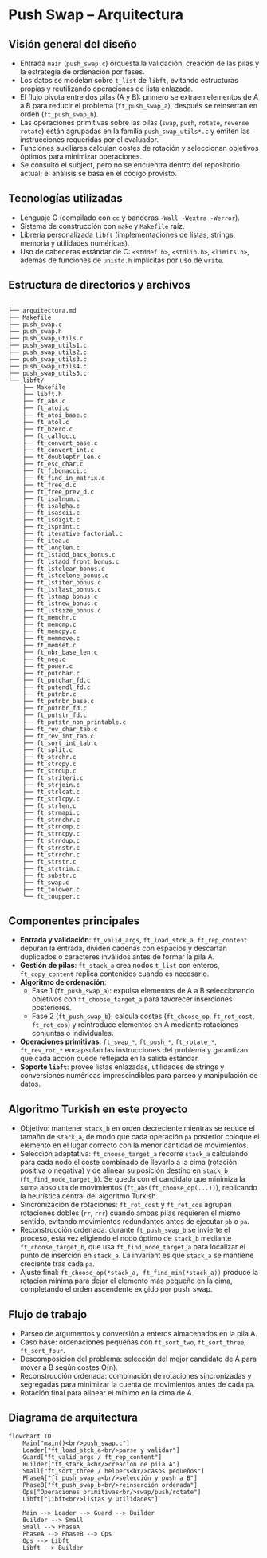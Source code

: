 # Push Swap – Arquitectura

## Visión general del diseño
- Entrada `main` (`push_swap.c`) orquesta la validación, creación de las pilas y la estrategia de ordenación por fases.
- Los datos se modelan sobre `t_list` de `libft`, evitando estructuras propias y reutilizando operaciones de lista enlazada.
- El flujo pivota entre dos pilas (A y B): primero se extraen elementos de A a B para reducir el problema (`ft_push_swap_a`), después se reinsertan en orden (`ft_push_swap_b`).
- Las operaciones primitivas sobre las pilas (`swap`, `push`, `rotate`, `reverse rotate`) están agrupadas en la familia `push_swap_utils*.c` y emiten las instrucciones requeridas por el evaluador.
- Funciones auxiliares calculan costes de rotación y seleccionan objetivos óptimos para minimizar operaciones.
- Se consultó el subject, pero no se encuentra dentro del repositorio actual; el análisis se basa en el código provisto.

## Tecnologías utilizadas
- Lenguaje C (compilado con `cc` y banderas `-Wall -Wextra -Werror`).
- Sistema de construcción con `make` y `Makefile` raíz.
- Librería personalizada `libft` (implementaciones de listas, strings, memoria y utilidades numéricas).
- Uso de cabeceras estándar de C: `<stddef.h>`, `<stdlib.h>`, `<limits.h>`, además de funciones de `unistd.h` implícitas por uso de `write`.

## Estructura de directorios y archivos
```text
.
├── arquitectura.md
├── Makefile
├── push_swap.c
├── push_swap.h
├── push_swap_utils.c
├── push_swap_utils1.c
├── push_swap_utils2.c
├── push_swap_utils3.c
├── push_swap_utils4.c
├── push_swap_utils5.c
└── libft/
    ├── Makefile
    ├── libft.h
    ├── ft_abs.c
    ├── ft_atoi.c
    ├── ft_atoi_base.c
    ├── ft_atol.c
    ├── ft_bzero.c
    ├── ft_calloc.c
    ├── ft_convert_base.c
    ├── ft_convert_int.c
    ├── ft_doubleptr_len.c
    ├── ft_esc_char.c
    ├── ft_fibonacci.c
    ├── ft_find_in_matrix.c
    ├── ft_free_d.c
    ├── ft_free_prev_d.c
    ├── ft_isalnum.c
    ├── ft_isalpha.c
    ├── ft_isascii.c
    ├── ft_isdigit.c
    ├── ft_isprint.c
    ├── ft_iterative_factorial.c
    ├── ft_itoa.c
    ├── ft_longlen.c
    ├── ft_lstadd_back_bonus.c
    ├── ft_lstadd_front_bonus.c
    ├── ft_lstclear_bonus.c
    ├── ft_lstdelone_bonus.c
    ├── ft_lstiter_bonus.c
    ├── ft_lstlast_bonus.c
    ├── ft_lstmap_bonus.c
    ├── ft_lstnew_bonus.c
    ├── ft_lstsize_bonus.c
    ├── ft_memchr.c
    ├── ft_memcmp.c
    ├── ft_memcpy.c
    ├── ft_memmove.c
    ├── ft_memset.c
    ├── ft_nbr_base_len.c
    ├── ft_neg.c
    ├── ft_power.c
    ├── ft_putchar.c
    ├── ft_putchar_fd.c
    ├── ft_putendl_fd.c
    ├── ft_putnbr.c
    ├── ft_putnbr_base.c
    ├── ft_putnbr_fd.c
    ├── ft_putstr_fd.c
    ├── ft_putstr_non_printable.c
    ├── ft_rev_char_tab.c
    ├── ft_rev_int_tab.c
    ├── ft_sort_int_tab.c
    ├── ft_split.c
    ├── ft_strchr.c
    ├── ft_strcpy.c
    ├── ft_strdup.c
    ├── ft_striteri.c
    ├── ft_strjoin.c
    ├── ft_strlcat.c
    ├── ft_strlcpy.c
    ├── ft_strlen.c
    ├── ft_strmapi.c
    ├── ft_strnchr.c
    ├── ft_strncmp.c
    ├── ft_strncpy.c
    ├── ft_strndup.c
    ├── ft_strnstr.c
    ├── ft_strrchr.c
    ├── ft_strstr.c
    ├── ft_strtrim.c
    ├── ft_substr.c
    ├── ft_swap.c
    ├── ft_tolower.c
    └── ft_toupper.c
```

## Componentes principales
- **Entrada y validación**: `ft_valid_args`, `ft_load_stck_a`, `ft_rep_content` depuran la entrada, dividen cadenas con espacios y descartan duplicados o caracteres inválidos antes de formar la pila A.
- **Gestión de pilas**: `ft_stack_a` crea nodos `t_list` con enteros, `ft_copy_content` replica contenidos cuando es necesario.
- **Algoritmo de ordenación**:
  - Fase 1 (`ft_push_swap_a`): expulsa elementos de A a B seleccionando objetivos con `ft_choose_target_a` para favorecer inserciones posteriores.
  - Fase 2 (`ft_push_swap_b`): calcula costes (`ft_choose_op`, `ft_rot_cost`, `ft_rot_cos`) y reintroduce elementos en A mediante rotaciones conjuntas o individuales.
- **Operaciones primitivas**: `ft_swap_*`, `ft_push_*`, `ft_rotate_*`, `ft_rev_rot_*` encapsulan las instrucciones del problema y garantizan que cada acción quede reflejada en la salida estándar.
- **Soporte `libft`**: provee listas enlazadas, utilidades de strings y conversiones numéricas imprescindibles para parseo y manipulación de datos.

## Algoritmo Turkish en este proyecto
- Objetivo: mantener `stack_b` en orden decreciente mientras se reduce el tamaño de `stack_a`, de modo que cada operación `pa` posterior coloque el elemento en el lugar correcto con la menor cantidad de movimientos.
- Selección adaptativa: `ft_choose_target_a` recorre `stack_a` calculando para cada nodo el coste combinado de llevarlo a la cima (rotación positiva o negativa) y de alinear su posición destino en `stack_b` (`ft_find_node_target_b`). Se queda con el candidato que minimiza la suma absoluta de movimientos (`ft_abs(ft_choose_op(...))`), replicando la heurística central del algoritmo Turkish.
- Sincronización de rotaciones: `ft_rot_cost` y `ft_rot_cos` agrupan rotaciones dobles (`rr`, `rrr`) cuando ambas pilas requieren el mismo sentido, evitando movimientos redundantes antes de ejecutar `pb` o `pa`.
- Reconstrucción ordenada: durante `ft_push_swap_b` se invierte el proceso, esta vez eligiendo el nodo óptimo de `stack_b` mediante `ft_choose_target_b`, que usa `ft_find_node_target_a` para localizar el punto de inserción en `stack_a`. La invariant es que `stack_a` se mantiene creciente tras cada `pa`.
- Ajuste final: `ft_choose_op(*stack_a, ft_find_min(*stack_a))` produce la rotación mínima para dejar el elemento más pequeño en la cima, completando el orden ascendente exigido por push_swap.

## Flujo de trabajo
- Parseo de argumentos y conversión a enteros almacenados en la pila A.
- Caso base: ordenaciones pequeñas con `ft_sort_two`, `ft_sort_three`, `ft_sort_four`.
- Descomposición del problema: selección del mejor candidato de A para mover a B según costes O(n).
- Reconstrucción ordenada: combinación de rotaciones sincronizadas y segregadas para minimizar la cuenta de movimientos antes de cada `pa`.
- Rotación final para alinear el mínimo en la cima de A.

## Diagrama de arquitectura
```mermaid
flowchart TD
    Main["main()<br/>push_swap.c"]
    Loader["ft_load_stck_a<br/>parse y validar"]
    Guard["ft_valid_args / ft_rep_content"]
    Builder["ft_stack_a<br/>creación de pila A"]
    Small["ft_sort_three / helpers<br/>casos pequeños"]
    PhaseA["ft_push_swap_a<br/>selección y push a B"]
    PhaseB["ft_push_swap_b<br/>reinserción ordenada"]
    Ops["Operaciones primitivas<br/>swap/push/rotate"]
    Libft["libft<br/>listas y utilidades"]

    Main --> Loader --> Guard --> Builder
    Builder --> Small
    Small --> PhaseA
    PhaseA --> PhaseB --> Ops
    Ops --> Libft
    Libft --> Builder
```
